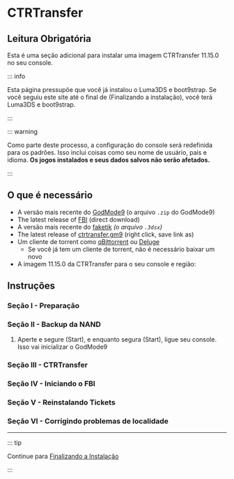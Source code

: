 # CTRTransfer

## Leitura Obrigatória

Esta é uma seção adicional para instalar uma imagem CTRTransfer 11.15.0 no seu console.

::: info

Esta página pressupõe que você já instalou o Luma3DS e boot9strap. Se você seguiu este site até o final de (Finalizando a instalação), você terá Luma3DS e boot9strap.

:::

::: warning

Como parte deste processo, a configuração do console será redefinida para os padrões. Isso inclui coisas como seu nome de usuário, país e idioma. **Os jogos instalados e seus dados salvos não serão afetados.**

:::

## O que é necessário

- A versão mais recente do [GodMode9](https://github.com/d0k3/GodMode9/releases/latest) (o arquivo `.zip` do GodMode9)
- The latest release of [FBI](https://github.com/nh-server/FBI-NH/releases/download/2.6.1/FBI.3dsx) (direct download)
- A versão mais recente do [faketik](https://github.com/ihaveamac/faketik/releases/latest) _(o arquivo `.3dsx`)_
- The latest release of [ctrtransfer.gm9](https://raw.githubusercontent.com/nh-server/scripts/refs/heads/main/3DS/ctrtransfer.gm9) (right click, save link as)
- Um cliente de torrent como [qBittorrent](https://www.qbittorrent.org/download.php) ou [Deluge](http://dev.deluge-torrent.org/wiki/Download)
  - Se você já tem um cliente de torrent, não é necessário baixar um novo
- A imagem 11.15.0 da CTRTransfer para o seu console e região:

<!--@include: ./_include/ctrtransfer-images.md -->

## Instruções

### Seção I - Preparação

<!--@include: ./_include/ctrtransfer-prep.md -->

### Seção II - Backup da NAND

1. Aperte e segure (Start), e enquanto segura (Start), ligue seu console. Isso vai inicializar o GodMode9

<!--@include: ./_include/nand-backup.md -->

### Seção III - CTRTransfer

<!--@include: ./_include/ctrtransfer-main.md -->

### Seção IV - Iniciando o FBI

<!--@include: ./_include/launch-hbl-dlp.md -->

### Seção V - Reinstalando Tickets

<!--@include: ./_include/ctrtransfer-ticket-copy.md -->

### Seção VI - Corrigindo problemas de localidade

<!--@include: ./_include/ctrnand-datayeet.md -->

___

::: tip

Continue para [Finalizando a Instalação](finalizing-setup)

:::
